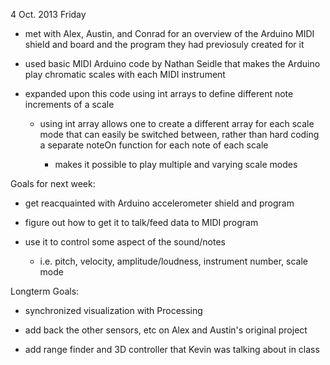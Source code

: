 4 Oct. 2013 Friday
  
  - met with Alex, Austin, and Conrad for an overview of the Arduino MIDI shield and board and the program they had          previosuly created for it
  
  - used basic MIDI Arduino code by Nathan Seidle that makes the Arduino play chromatic scales with each MIDI instrument
  
  - expanded upon this code using int arrays to define different note increments of a scale
  
    - using int array allows one to create a different array for each scale mode that can easily be switched between,          rather than hard coding a separate noteOn function for each note of each scale
  
      - makes it possible to play multiple and varying scale modes
  
  Goals for next week:
 
  - get reacquainted with Arduino accelerometer shield and program
 
  - figure out how to get it to talk/feed data to MIDI program
 
  - use it to control some aspect of the sound/notes
 
  	- i.e. pitch, velocity, amplitude/loudness, instrument number, scale mode
  
  Longterm Goals:
 
  - synchronized visualization with Processing
 
  - add back the other sensors, etc on Alex and Austin's original project
 
  - add range finder and 3D controller that Kevin was talking about in class
